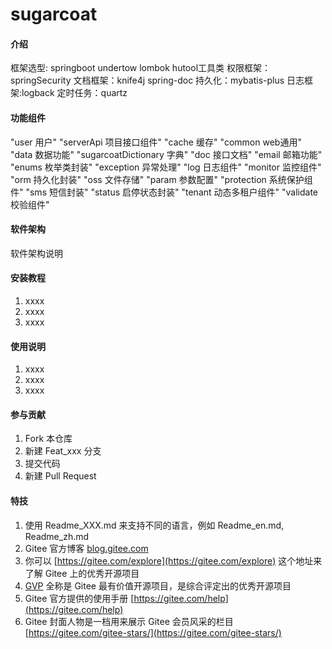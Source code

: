 # sugarcoat

#### 介绍
框架选型:
springboot
undertow
lombok
hutool工具类
权限框架：springSecurity
文档框架：knife4j spring-doc
持久化：mybatis-plus
日志框架:logback
定时任务：quartz

#### 功能组件
"user	用户"
"serverApi		项目接口组件"
"cache	    缓存"
"common	    web通用"
"data		数据功能"
"sugarcoatDictionary		字典"
"doc		接口文档"
"email	    邮箱功能"
"enums	    枚举类封装"
"exception	异常处理"
"log		日志组件"
"monitor	监控组件"
"orm		持久化封装"
"oss		文件存储"
"param	    参数配置"
"protection	系统保护组件"
"sms		短信封装"
"status	    启停状态封装"
"tenant	    动态多租户组件"
"validate	校验组件"

#### 软件架构
软件架构说明


#### 安装教程

1.  xxxx
2.  xxxx
3.  xxxx

#### 使用说明

1.  xxxx
2.  xxxx
3.  xxxx

#### 参与贡献

1.  Fork 本仓库
2.  新建 Feat_xxx 分支
3.  提交代码
4.  新建 Pull Request


#### 特技

1.  使用 Readme\_XXX.md 来支持不同的语言，例如 Readme\_en.md, Readme\_zh.md
2.  Gitee 官方博客 [blog.gitee.com](https://blog.gitee.com)
3.  你可以 [https://gitee.com/explore](https://gitee.com/explore) 这个地址来了解 Gitee 上的优秀开源项目
4.  [GVP](https://gitee.com/gvp) 全称是 Gitee 最有价值开源项目，是综合评定出的优秀开源项目
5.  Gitee 官方提供的使用手册 [https://gitee.com/help](https://gitee.com/help)
6.  Gitee 封面人物是一档用来展示 Gitee 会员风采的栏目 [https://gitee.com/gitee-stars/](https://gitee.com/gitee-stars/)
